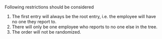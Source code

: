 Following restrictions should be considered
1) The first entry will always be the root entry, i.e. the employee will have no one they report to.
2) There will only be one employee who reports to no one else in the tree.
3) The order will not be randomized.
